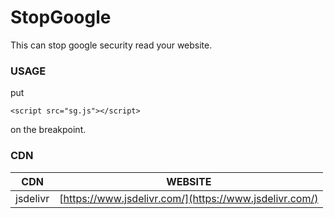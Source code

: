 # StopGoogle
This can stop google security read your website.

### USAGE

put 
```
<script src="sg.js"></script>
```
on the breakpoint.
### CDN

| CDN | WEBSITE |
| ------ | ------ |
| jsdelivr | [https://www.jsdelivr.com/](https://www.jsdelivr.com/) |
